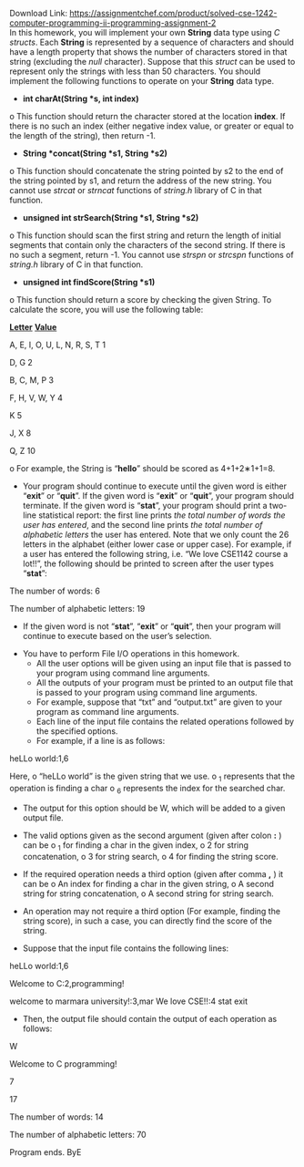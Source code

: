 Download Link: https://assignmentchef.com/product/solved-cse-1242-computer-programming-ii-programming-assignment-2
<br>
In this homework, you will implement your own <strong>String</strong> data type using <em>C</em> <em>structs</em>. Each <strong>String</strong>  is represented by a sequence of characters and should have a length property that shows the number of characters stored in that string (excluding the <em>null</em> character). Suppose that this <em>struct</em> can be used to represent only the strings with less than 50 characters. You should implement the following functions to operate on your <strong>String</strong> data type.




<ul>

 <li><strong>int charAt(String *s, int index) </strong></li>

</ul>

o This function should return the character stored at the location <strong>index</strong>. If there is no such an index (either negative index value, or greater or equal to the length of the string), then return -1.

<strong> </strong>

<ul>

 <li><strong>String *concat(String *s1, String *s2) </strong></li>

</ul>

o This function should concatenate the string pointed by s2 to the end of the string pointed by s1, and return the address of the new string. You cannot use <em>strcat</em> or <em>strncat</em> functions of <em>string.h</em> library of C in that function.

<strong> </strong>

<ul>

 <li><strong>unsigned int strSearch(String *s1, String *s2) </strong></li>

</ul>

o This function should scan the first string and return the length of initial segments that contain only the characters of the second string. If there is no such a segment, return -1. You cannot use <em>strspn</em> or <em>strcspn</em> functions of <em>string.h</em> library of C in that function.

<strong> </strong>

<ul>

 <li><strong>unsigned int findScore(String *s1) </strong></li>

</ul>

o This function should return a score by checking the given String. To calculate the score, you will use the following table:




<strong><u>Letter</u></strong>                           <strong><u>Value</u></strong>

A, E, I, O, U, L, N, R, S, T       1

D, G                               2

B, C, M, P                         3

F, H, V, W, Y                      4

K                                  5

J, X                               8

Q, Z                               10




o For example, the String is “<strong>hello</strong>” should be scored as 4+1+2∗1+1=8.







<ul>

 <li>Your program should continue to execute until the given word is either “<strong>exit</strong>” or “<strong>quit</strong>”. If the given word is “<strong>exit</strong>” or “<strong>quit</strong>”, your program should terminate. If the given word is “<strong>stat</strong>”, your program should print a two-line statistical report: the first line prints <em>the total number of words the user has entered</em>, and the second line prints <em>the total number of alphabetic letters</em> the user has entered. Note that we only count the 26 letters in the alphabet (either lower case or upper case). For example, if a user has entered the following string, i.e. “We love CSE1142 course a lot!!”, the following should be printed to screen after the user types “<strong>stat</strong>”:</li>

</ul>




The number of words: 6

The number of alphabetic letters: 19




<ul>

 <li>If the given word is not “<strong>stat</strong>”, “<strong>exit</strong>” or “<strong>quit</strong>”, then your program will continue to execute based on the user’s selection.</li>

</ul>




<ul>

 <li>You have to perform File I/O operations in this homework.

  <ul>

   <li>All the user options will be given using an input file that is passed to your program using command line arguments.</li>

   <li>All the outputs of your program must be printed to an output file that is passed to your program using command line arguments.</li>

   <li>For example, suppose that “txt” and “output.txt” are given to your program as command line arguments.</li>

   <li>Each line of the input file contains the related operations followed by the specified options.</li>

   <li>For example, if a line is as follows:</li>

  </ul></li>

</ul>




heLLo world:1,6




Here, o “heLLo world” is the given string that we use.  o <sub>1</sub> represents that the operation is finding a char o <sub>6</sub> represents the index for the searched char.

<ul>

 <li>The output for this option should be W, which will be added to a given output file.</li>

</ul>

<ul>

 <li>The valid options given as the second argument (given after colon <strong>:</strong> ) can be o <sub>1</sub> for finding a char in the given index, o 2 for string concatenation, o 3 for string search, o 4 for finding the string score.</li>

</ul>




<ul>

 <li>If the required operation needs a third option (given after comma <strong>,</strong> ) it can be o An index for finding a char in the given string, o A second string for string concatenation, o A second string for string search.</li>

</ul>




<ul>

 <li>An operation may not require a third option (For example, finding the string score), in such a case, you can directly find the score of the string.</li>

</ul>




<ul>

 <li>Suppose that the input file contains the following lines:</li>

</ul>




heLLo world:1,6

Welcome to C:2,programming!

welcome to marmara university!:3,mar We love CSE!!:4 stat exit

<ul>

 <li>Then, the output file should contain the output of each operation as follows:</li>

</ul>




W

Welcome to C programming!

7

17

The number of words: 14

The number of alphabetic letters: 70

Program ends. ByE